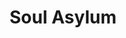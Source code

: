 ---
title: "Soul Asylum"
summary: "Soul Asylum is an American alternative rock band formed in 1981 in Minneapolis, Minnesota. Their 1993 hit \"Runaway Train\" won the Grammy Award for Best Rock Song.
The band was originally called Loud Fast Rules, with a lineup consisting of Dave Pirner, Dan Murphy, Karl Mueller, and Pat Morley. They changed their name to Soul Asylum in 1983. Morley was replaced by Grant Young in 1984. The band recorded three albums with Twin/Tone Records and two with A&M Records, with little commercial success. In 1992, they released the triple-platinum album Grave Dancers Union, featuring \"Runaway Train\". The band played at the inauguration of President Bill Clinton early the next year. They also scored a platinum record with the album Let Your Dim Light Shine three years later.
In 1998 they recorded Candy from a Stranger. Mueller was diagnosed with cancer in 2004, and the band organized a benefit concert on his behalf. Mueller died a year later.
The band released four more albums over the next 15 years. Their most recent was Hurry Up and Wait in 2020, their twelfth studio release."
slug: "soul-asylum"
image: "soul-asylum.jpg"
apple_music_artist_url: "https://music.apple.com/gb/artist/soul-asylum/485551"
wikipedia_url: "https://en.wikipedia.org/wiki/Soul_Asylum"
---